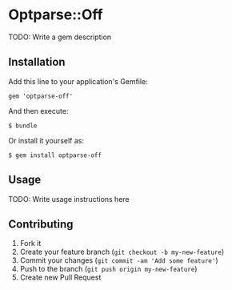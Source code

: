 Optparse::Off
=============

TODO: Write a gem description

Installation
------------

Add this line to your application's Gemfile:

    gem 'optparse-off'

And then execute:

    $ bundle

Or install it yourself as:

    $ gem install optparse-off

Usage
-----

TODO: Write usage instructions here

Contributing
------------

1. Fork it
2. Create your feature branch (`git checkout -b my-new-feature`)
3. Commit your changes (`git commit -am 'Add some feature'`)
4. Push to the branch (`git push origin my-new-feature`)
5. Create new Pull Request
